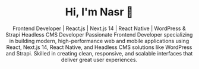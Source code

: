 <h1 align="center">Hi, I'm Nasr 👋</h1>
<p align="center">Frontend Developer | React.js | Next.js 14 | React Native | WordPress & Strapi Headless CMS Developer
Passionate Frontend Developer specializing in building modern, high-performance web and mobile applications using React, Next.js 14, React Native, and Headless CMS solutions like WordPress and Strapi. Skilled in creating clean, responsive, and scalable interfaces that deliver great user experiences. </p>

